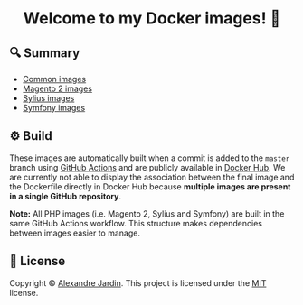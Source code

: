 <h1 align="center">Welcome to my Docker images! 👋</h1>

🔍 Summary
----------
* [Common images][1]
* [Magento 2 images][2]
* [Sylius images][3]
* [Symfony images][4]

⚙ Build
-------- 
These images are automatically built when a commit is added to the `master` branch using
[GitHub Actions][5] and are publicly available in [Docker Hub][6]. We are currently not able to display the association
between the final image and the Dockerfile directly in Docker Hub because **multiple images are present in a single
GitHub repository**. 

**Note:** All PHP images (i.e. Magento 2, Sylius and Symfony) are built in the same GitHub Actions workflow. This
structure makes dependencies between images easier to manage.

📝 License
----------
Copyright © [Alexandre Jardin][7]. This project is licensed under the [MIT][8] license.

<!-- Resources -->
[1]: /common
[2]: /magento2
[3]: /sylius/php
[4]: /symfony/php
[5]: /.github/workflows
[6]: https://hub.docker.com/u/ajardin
[7]: https://github.com/ajardin
[8]: https://github.com/ajardin/origami-source/blob/master/LICENSE
